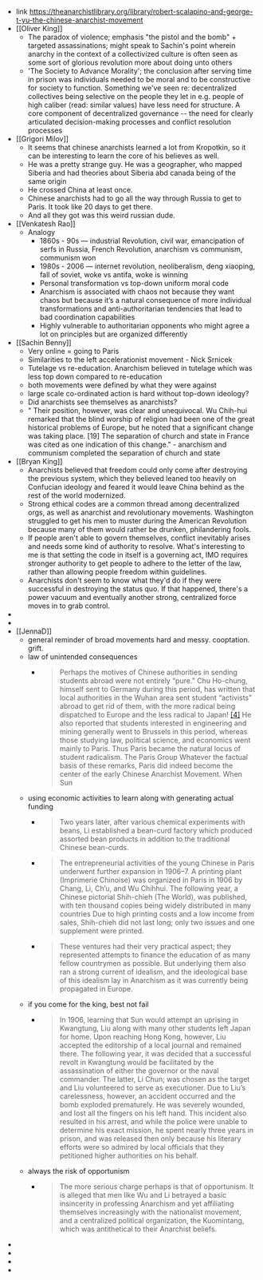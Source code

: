 - link https://theanarchistlibrary.org/library/robert-scalapino-and-george-t-yu-the-chinese-anarchist-movement
- [[Oliver King]]
    - The paradox of violence; emphasis "the pistol and the bomb" + targeted assassinations; might speak to Sachin's point wherein anarchy in the context of a collectivized culture is often seen as some sort of glorious revolution more about doing unto others
    - 'The Society to Advance Morality'; the conclusion after serving time in prison was individuals needed to be moral and to be constructive for society to function. Something we've seen re: decentralized collectives being selective on the people they let in e.g. people of high caliber (read: similar values) have less need for structure. A core component of decentralized governance -- the need for clearly articulated decision-making processes and conflict resolution processes
- [[Grigori Milov]]
    - It seems that chinese anarchists learned a lot from Kropotkin, so it can be interesting to learn the core of his believes as well.
    - He was a pretty strange guy. He was a geographer, who mapped Siberia and had theories about Siberia abd canada being of the same origin
    - He crossed China at least once. 
    - Chinese anarchists had to go all the way through Russia to get to Paris. It took like 20 days to get there.
    - And all they got was this weird russian dude.
- [[Venkatesh Rao]]
    - Analogy
        - 1860s - 90s — industrial Revolution, civil war, emancipation of serfs in Russia, French Revolution, anarchism vs communism, communism won
        - 1980s - 2006 — internet revolution, neoliberalism, deng xiaoping, fall of soviet, woke vs antifa, woke is winning
        - Personal transformation vs top-down uniform moral code
        - Anarchism is associated with chaos not because they want chaos but because it’s a natural consequence of more individual transformations and anti-authoritarian tendencies that lead to bad coordination capabilities
        - Highly vulnerable to authoritarian opponents who might agree a lot on principles but are organized differently
- [[Sachin Benny]]
    - Very online = going to Paris
    - Similarities to the left accelerationist movement - Nick Srnicek
    - Tutelage vs re-education. Anarchism believed in tutelage which was less top down compared to re-education 
    - both movements were defined by what they were against
    - large scale co-ordinated action is hard without top-down ideology? 
    - Did anarchists see themselves as anarchists? 
    - " Their position, however, was clear and unequivocal. Wu Chih-hui remarked that the blind worship of religion had been one of the great historical problems of Europe, but he noted that a significant change was taking place. [19] The separation of church and state in France was cited as one indication of this change." - anarchism and communism completed the separation of church and state
- [[Bryan King]]
    - Anarchists believed that freedom could only come after destroying the previous system, which they believed leaned too heavily on Confucian ideology and feared it would leave China behind as the rest of the world modernized.
    - Strong ethical codes are a common thread among decentralized orgs, as well as anarchist and revolutionary movements. Washington struggled to get his men to muster during the American Revolution because many of them would rather be drunken, philandering fools.
    - If people aren't able to govern themselves, conflict inevitably arises and needs some kind of authority to resolve. What's interesting to me is that setting the code in itself is a governing act, IMO requires stronger authority to get people to adhere to the letter of the law, rather than allowing people freedom within guidelines.
    - Anarchists don't seem to know what they'd do if they were successful in destroying the status quo. If that happened, there's a power vacuum and eventually another strong, centralized force moves in to grab control.
- 
- 
- [[JennaD]]
    - general reminder of broad movements hard and messy. cooptation. grift.
    - law of unintended consequences
        - > Perhaps the motives of Chinese authorities in sending students abroad were not entirely “pure.” Chu Ho-chung, himself sent to Germany during this period, has written that local authorities in the Wuhan area sent student “activists” abroad to get rid of them, with the more radical being dispatched to Europe and the less radical to Japan! [[4]](https://theanarchistlibrary.org/library/robert-scalapino-and-george-t-yu-the-chinese-anarchist-movement/#fn4) He also reported that students interested in engineering and mining generally went to Brussels in this period, whereas those studying law, political science, and economics went mainly to Paris. Thus Paris became the natural locus of student radicalism. The Paris Group Whatever the factual basis of these remarks, Paris did indeed become the center of the early Chinese Anarchist Movement. When Sun
    - using economic activities to learn along with generating actual funding 
        - > Two years later, after various chemical experiments with beans, Li established a bean-curd factory which produced assorted bean products in addition to the traditional Chinese bean-curds.
        - > The entrepreneurial activities of the young Chinese in Paris underwent further expansion in 1906–7. A printing plant (Imprimerie Chinoise) was organized in Paris in 1906 by Chang, Li, Ch’u, and Wu Chihhui. The following year, a Chinese pictorial Shih-chieh (The World), was published, with ten thousand copies being widely distributed in many countries Due to high printing costs and a low income from sales, Shih-chieh did not last long; only two issues and one supplement were printed.
        - > These ventures had their very practical aspect; they represented attempts to finance the education of as many fellow countrymen as possible. But underlying them also ran a strong current of idealism, and the ideological base of this idealism lay in Anarchism as it was currently being propagated in Europe.
    - if you come for the king, best not fail
        - > In 1906, learning that Sun would attempt an uprising in Kwangtung, Liu along with many other students left Japan for home. Upon reaching Hong Kong, however, Liu accepted the editorship of a local journal and remained there. The following year, it was decided that a successful revolt in Kwangtung would be facilitated by the assassination of either the governor or the naval commander. The latter, Li Chun; was chosen as the target and Liu volunteered to serve as executioner. Due to Liu’s carelessness, however, an accident occurred and the bomb exploded prematurely. He was severely wounded, and lost all the fingers on his left hand. This incident also resulted in his arrest, and while the police were unable to determine his exact mission, he spent nearly three years in prison, and was released then only because his literary efforts were so admired by local officials that they petitioned higher authorities on his behalf.
    - always the risk of opportunism
        - > The more serious charge perhaps is that of opportunism. It is alleged that men like Wu and Li betrayed a basic insincerity in professing Anarchism and yet affiliating themselves increasingly with the nationalist movement, and a centralized political organization, the Kuomintang, which was antithetical to their Anarchist beliefs.
- 
- 
- 
- 
